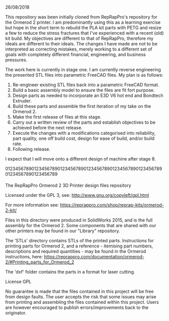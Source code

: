 ####

26/08/2018

This repository was been initially cloned from RepRapPro's repository for the 
Ormerod 2 printer. I am predominantly using this as a learning exercise but
hope in the short term to rebuild the PLA kit parts with PETG and resize a few
to reduce the stress fractures that I've experienced with a recent (old) kit 
build. My objectives are different to that of RepRapPro, therefore my ideals 
are different to their ideals. The changes I have made are not to be
interpreted as correcting mistakes, merely working to a different set of goals 
with completely different financial, engineering, and business pressures.

The work here is currently in stage one. I am currently reverse engineering 
the presented STL files into parametric FreeCAD files. My plan is as follows:

1. Re-engineer existing STL files back into a parametric FreeCAD format.
2. Build a basic assembly model to ensure the files are fit fort purpose.
3. Design parts as needed to incorporate an E3D V6 hot end and Bondtech
   Extruder.
4. Build these parts and assemble the first iteration of my take on the
   Ormerod 2.
5. Make the first release of files at this stage.
6. Carry out a written review of the parts and establish objectives to be 
   achieved before the next release.
7. Execute the changes with a modifications categorised into reliability,
   part quality, one off build cost, design for ease of build, and/or build 
   rate.
8. Following release.

I expect that I will move onto a different design of machine after stage 8.

01234567890123456789012345678901234567890123456789012345678901234567890123456789

####

The RepRapPro Ormerod 2 3D Printer design files repository

Licensed under the GPL 3, see: http://www.gnu.org/copyleft/gpl.html

For more information see: https://reprappro.com/shop/reprap-kits/ormerod-2-kit/

Files in this directory were produced in SolidWorks 2015, and is the full assembly for the Ormerod 2. Some components that are shared with our other printers may be found in our "Library" repository.

The 'STLs' directory contains STLs of the printed parts. Instructions for printing parts for Ormerod 2, and a reference - itemising part numbers, descriptions and required quantities - may be found in the Ormerod instructions, here: https://reprappro.com/documentation/ormerod-2/#Printing_parts_for_Ormerod_2

The 'dxf' folder contains the parts in a format for laser cutting.

License GPL

No guarantee is made that the files contained in this project will be free from design faults. The user accepts the risk that some issues may arise from printing and assembling the files contained within this project. Users are however encouraged to publish errors/improvements back to the originator.

